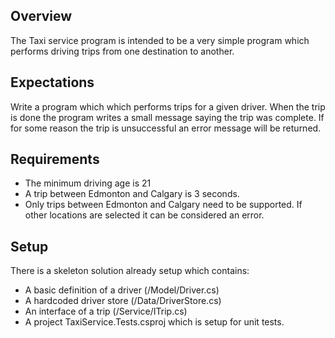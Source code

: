## Overview

The Taxi service program is intended to be a very simple program which performs driving trips
from one destination to another.

## Expectations

Write a program which which performs trips for a given driver. When the trip
is done the program writes a small message saying the trip was complete. If 
for some reason the trip is unsuccessful an error message will be returned.

## Requirements

 - The minimum driving age is 21
 - A trip between Edmonton and Calgary is 3 seconds.
 - Only trips between Edmonton and Calgary need to be supported. If other locations are selected it can be considered an error.

## Setup

There is a skeleton solution already setup which contains:

 - A basic definition of a driver (/Model/Driver.cs)
 - A hardcoded driver store (/Data/DriverStore.cs)
 - An interface of a trip (/Service/ITrip.cs)
 - A project TaxiService.Tests.csproj which is setup for unit tests. 